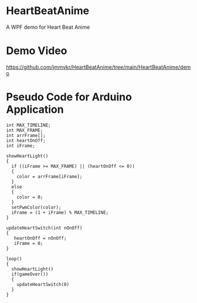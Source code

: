 # HeartBeatAnime
A WPF demo for Heart Beat Anime

# Demo Video
https://github.com/jmmvkr/HeartBeatAnime/tree/main/HeartBeatAnime/demo

# Pseudo Code for Arduino Application
```
int MAX_TIMELINE;
int MAX_FRAME;
int arrFrame[];
int heartOnOff;
int iFrame;

showHeartLight()
{
  if ((iFrame >= MAX_FRAME) || (heartOnOff <= 0))
  {
    color = arrFrame[iFrame];
  }
  else
  {
    color = 0;
  }
  setPwmColor(color);
  iFrame = (1 + iFrame) % MAX_TIMELINE;
}

updateHeartSwitch(int nOnOff)
{
   heartOnOff = nOnOff;
   iFrame = 0;
}

loop()
{
  showHeartLight()
  if(gameOver())
  {
    updateHeartSwitch(0)
  }
}
```
